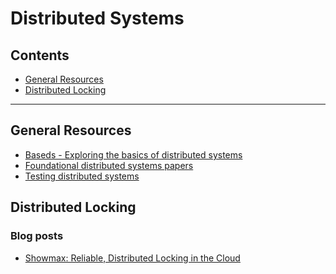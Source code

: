 # Distributed Systems

## Contents

* [General Resources]
* [Distributed Locking]

***

## General Resources

[General Resources]: #general-resources

* [Baseds - Exploring the basics of distributed systems](https://medium.com/baseds)
* [Foundational distributed systems papers](http://muratbuffalo.blogspot.com/2021/02/foundational-distributed-systems-papers.html)
* [Testing distributed systems](https://github.com/asatarin/testing-distributed-systems)

## Distributed Locking

[Distributed Locking]: #distributed-locking

### Blog posts

* [Showmax: Reliable, Distributed Locking in the Cloud](https://tech.showmax.com/2019/03/sm-cluster-mutex/)
